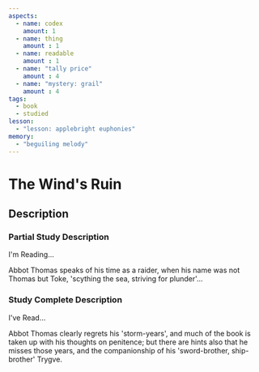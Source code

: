 ```yaml
---
aspects: 
  - name: codex
    amount: 1
  - name: thing
    amount : 1
  - name: readable
    amount : 1
  - name: "tally price"
    amount : 4
  - name: "mystery: grail"
    amount : 4
tags:
  - book
  - studied
lesson:
  - "lesson: applebright euphonies"
memory:
  - "beguiling melody"
---
```


# The Wind's Ruin

## Description

### Partial Study Description
I'm Reading...

Abbot Thomas speaks of his time as a raider, when his name was not Thomas but Toke, 'scything the sea, striving for plunder'…
### Study Complete Description
I've Read...

Abbot Thomas clearly regrets his 'storm-years', and much of the book is taken up with his thoughts on penitence; but there are hints also that he misses those years, and the companionship of his 'sword-brother, ship-brother' Trygve.